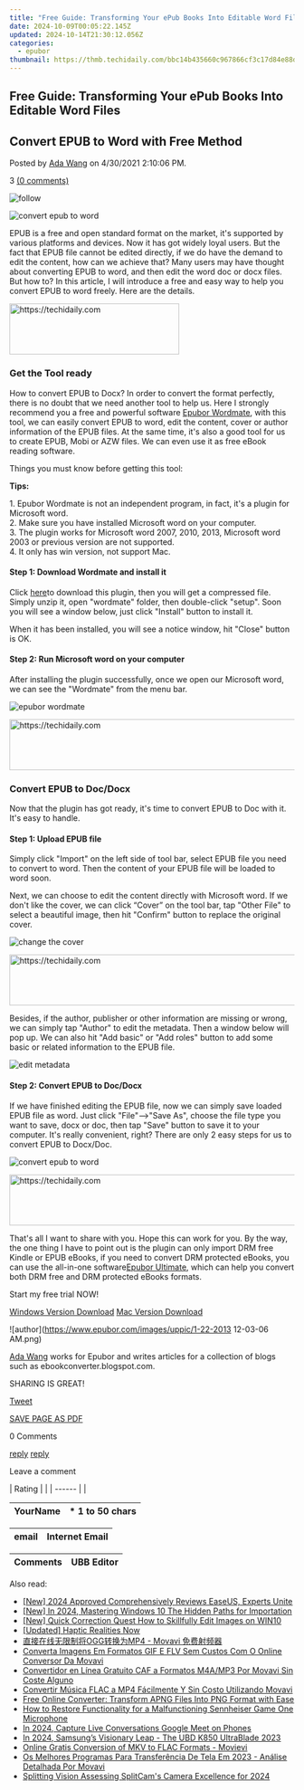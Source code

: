 ```yaml
---
title: "Free Guide: Transforming Your ePub Books Into Editable Word Files"
date: 2024-10-09T00:05:22.145Z
updated: 2024-10-14T21:30:12.056Z
categories:
  - epubor
thumbnail: https://thmb.techidaily.com/bbc14b435660c967866cf3c17d84e88db2c1688390de1d8678d61e0a94d5c4d0.png
---
```


## Free Guide: Transforming Your ePub Books Into Editable Word Files

## Convert EPUB to Word with Free Method

Posted by [Ada Wang](https://plus.google.com/+AdaWang/posts) on 4/30/2021 2:10:06 PM.

3 [(0 comments)](http://www.epubor.com/#comment-area) 

![follow](http://www.epubor.com/images/follow.png)

![convert epub to word](http://www.epubor.com/images/uppic/epub-to-word.png)

EPUB is a free and open standard format on the market, it's supported by various platforms and devices. Now it has got widely loyal users. But the fact that EPUB file cannot be edited directly, if we do have the demand to edit the content, how can we achieve that? Many users may have thought about converting EPUB to word, and then edit the word doc or docx files. But how to? In this article, I will introduce a free and easy way to help you convert EPUB to word freely. Here are the details.

<!-- affiliate ads begin -->
<a href="https://aligracehair.sjv.io/c/5597632/2047361/19272" target="_top" id="2047361">
  <img src="//a.impactradius-go.com/display-ad/19272-2047361" border="0" alt="https://techidaily.com" width="300" height="90"/>
</a>
<img height="0" width="0" src="https://aligracehair.sjv.io/i/5597632/2047361/19272" style="position:absolute;visibility:hidden;" border="0" />
<!-- affiliate ads end -->

###  Get the Tool ready

How to convert EPUB to Docx? In order to convert the format perfectly, there is no doubt that we need another tool to help us. Here I strongly recommend you a free and powerful software [Epubor Wordmate](https://tools.techidaily.com/epubor/ebook-editor/), with this tool, we can easily convert EPUB to word, edit the content, cover or author information of the EPUB files. At the same time, it's also a good tool for us to create EPUB, Mobi or AZW files. We can even use it as free eBook reading software. 

Things you must know before getting this tool:

**Tips:**

1\. Epubor Wordmate is not an independent program, in fact, it's a plugin for Microsoft word.  
2\. Make sure you have installed Microsoft word on your computer.  
 3\. The plugin works for Microsoft word 2007, 2010, 2013, Microsoft word 2003 or previous version are not supported.   
 4\. It only has win version, not support Mac.

#### Step 1: Download Wordmate and install it

Click [here](https://tools.techidaily.com/epubor/ebook-editor/)to download this plugin, then you will get a compressed file. Simply unzip it, open "wordmate" folder, then double-click "setup". Soon you will see a window below, just click "Install" button to install it.

When it has been installed, you will see a notice window, hit "Close" button is OK. 

#### Step 2: Run Microsoft word on your computer 

After installing the plugin successfully, once we open our Microsoft word, we can see the "Wordmate" from the menu bar. 

![epubor wordmate](https://www.epubor.com/images/epubor-wordmate-features1.png)

<!-- affiliate ads begin -->
<a href="https://appsumo.8odi.net/c/5597632/2137380/7443" target="_top" id="2137380">
  <img src="//a.impactradius-go.com/display-ad/7443-2137380" border="0" alt="https://techidaily.com" width="728" height="90"/>
</a>
<img height="0" width="0" src="https://appsumo.8odi.net/i/5597632/2137380/7443" style="position:absolute;visibility:hidden;" border="0" />
<!-- affiliate ads end -->

### Convert EPUB to Doc/Docx

Now that the plugin has got ready, it's time to convert EPUB to Doc with it. It's easy to handle.

#### **Step 1:** Upload EPUB file

Simply click "Import" on the left side of tool bar, select EPUB file you need to convert to word. Then the content of your EPUB file will be loaded to word soon. 

Next, we can choose to edit the content directly with Microsoft word. If we don't like the cover, we can click “Cover” on the tool bar, tap "Other File" to select a beautiful image, then hit "Confirm" button to replace the original cover.

![change the cover](http://www.epubor.com/images/uppic/change-the-cover.png)

<!-- affiliate ads begin -->
<a href="https://ephamedtechinc.pxf.io/c/5597632/2130530/26400" target="_top" id="2130530">
  <img src="//a.impactradius-go.com/display-ad/26400-2130530" border="0" alt="https://techidaily.com" width="728" height="90"/>
</a>
<img height="0" width="0" src="https://ephamedtechinc.pxf.io/i/5597632/2130530/26400" style="position:absolute;visibility:hidden;" border="0" />
<!-- affiliate ads end -->

Besides, if the author, publisher or other information are missing or wrong, we can simply tap "Author" to edit the metadata. Then a window below will pop up. We can also hit "Add basic" or "Add roles" button to add some basic or related information to the EPUB file.

![edit metadata](http://www.epubor.com/images/uppic/edit-epub-metadata.png)

#### **Step 2:** Convert EPUB to Doc/Docx

If we have finished editing the EPUB file, now we can simply save loaded EPUB file as word. Just click "File"-->"Save As", choose the file type you want to save, docx or doc, then tap "Save" button to save it to your computer. It's really convenient, right? There are only 2 easy steps for us to convert EPUB to Docx/Doc.

![convert epub to word](https://www.epubor.com/images/epubor-wordmate-features2.png)

<!-- affiliate ads begin -->
<a href="https://ephamedtechinc.pxf.io/c/5597632/2137211/26400" target="_top" id="2137211">
  <img src="//a.impactradius-go.com/display-ad/26400-2137211" border="0" alt="https://techidaily.com" width="728" height="90"/>
</a>
<img height="0" width="0" src="https://ephamedtechinc.pxf.io/i/5597632/2137211/26400" style="position:absolute;visibility:hidden;" border="0" />
<!-- affiliate ads end -->

That's all I want to share with you. Hope this can work for you. By the way, the one thing I have to point out is the plugin can only import DRM free Kindle or EPUB eBooks, if you need to convert DRM protected eBooks, you can use the all-in-one software[Epubor Ultimate](https://tools.techidaily.com/epubor/ultimate/), which can help you convert both DRM free and DRM protected eBooks formats. 

Start my free trial NOW!

[Windows Version Download](https://tools.techidaily.com/epubor/ultimate/) [Mac Version Download](https://tools.techidaily.com/epubor/ultimate/)

![author](https://www.epubor.com/images/uppic/1-22-2013 12-03-06 AM.png)

[Ada Wang](https://plus.google.com/+AdaWang/posts) works for Epubor and writes articles for a collection of blogs such as ebookconverter.blogspot.com.

SHARING IS GREAT!

[Tweet](https://twitter.com/share) 

[SAVE PAGE AS PDF](https://tools.techidaily.com/epubor/products/) 

0 Comments

[reply](https://tools.techidaily.com/epubor/products/) [reply](https://tools.techidaily.com/epubor/products/) 

Leave a comment

| Rating |  |
| ------ |  |

| YourName | \*  1 to 50 chars |
| -------- | ----------------- |

| email | Internet Email |
| ----- | -------------- |

| Comments | UBB Editor |
| -------- | ---------- |

<ins class="adsbygoogle"
     style="display:block"
     data-ad-format="autorelaxed"
     data-ad-client="ca-pub-7571918770474297"
     data-ad-slot="1223367746"></ins>

<ins class="adsbygoogle"
     style="display:block"
     data-ad-client="ca-pub-7571918770474297"
     data-ad-slot="8358498916"
     data-ad-format="auto"
     data-full-width-responsive="true"></ins>

<span class="atpl-alsoreadstyle">Also read:</span>
<div><ul>
<li><a href="https://video-screen-grab.techidaily.com/new-2024-approved-comprehensively-reviews-easeus-experts-unite/"><u>[New] 2024 Approved Comprehensively Reviews EaseUS, Experts Unite</u></a></li>
<li><a href="https://fox-blue.techidaily.com/new-in-2024-mastering-windows-10-the-hidden-paths-for-importation/"><u>[New] In 2024, Mastering Windows 10 The Hidden Paths for Importation</u></a></li>
<li><a href="https://extra-guidance.techidaily.com/new-quick-correction-quest-how-to-skillfully-edit-images-on-win10/"><u>[New] Quick Correction Quest How to Skillfully Edit Images on WIN10</u></a></li>
<li><a href="https://fox-helps.techidaily.com/updated-haptic-realities-now/"><u>[Updated] Haptic Realities Now</u></a></li>
<li><a href="https://solve-howtos.techidaily.com/oggmp4-movavi/"><u>直接在线无限制将OGG转换为MP4 - Movavi 免费射频器</u></a></li>
<li><a href="https://solve-howtos.techidaily.com/converta-imagens-em-formatos-gif-e-flv-sem-custos-com-o-online-conversor-da-movavi/"><u>Converta Imagens Em Formatos GIF E FLV Sem Custos Com O Online Conversor Da Movavi</u></a></li>
<li><a href="https://solve-howtos.techidaily.com/convertidor-en-linea-gratuito-caf-a-formatos-m4amp3-por-movavi-sin-coste-alguno/"><u>Convertidor en Línea Gratuito CAF a Formatos M4A/MP3 Por Movavi Sin Coste Alguno</u></a></li>
<li><a href="https://solve-howtos.techidaily.com/convertir-musica-flac-a-mp4-facilmente-y-sin-costo-utilizando-movavi/"><u>Convertir Música FLAC a MP4 Fácilmente Y Sin Costo Utilizando Movavi</u></a></li>
<li><a href="https://solve-howtos.techidaily.com/free-online-converter-transform-apng-files-into-png-format-with-ease/"><u>Free Online Converter: Transform APNG Files Into PNG Format with Ease</u></a></li>
<li><a href="https://sound-issues.techidaily.com/how-to-restore-functionality-for-a-malfunctioning-sennheiser-game-one-microphone/"><u>How to Restore Functionality for a Malfunctioning Sennheiser Game One Microphone</u></a></li>
<li><a href="https://digital-screen-recording.techidaily.com/in-2024-capture-live-conversations-google-meet-on-phones/"><u>In 2024, Capture Live Conversations Google Meet on Phones</u></a></li>
<li><a href="https://extra-approaches.techidaily.com/in-2024-samsungs-visionary-leap-the-ubd-k850-ultrablade-2023/"><u>In 2024, Samsung’s Visionary Leap - The UBD K850 UltraBlade 2023</u></a></li>
<li><a href="https://solve-howtos.techidaily.com/online-gratis-conversion-of-mkv-to-flac-formats-movievi/"><u>Online Gratis Conversion of MKV to FLAC Formats - Movievi</u></a></li>
<li><a href="https://solve-howtos.techidaily.com/os-melhores-programas-para-transferencia-de-tela-em-2023-analise-detalhada-por-movavi/"><u>Os Melhores Programas Para Transferência De Tela Em 2023 - Análise Detalhada Por Movavi</u></a></li>
<li><a href="https://video-screen-grab.techidaily.com/splitting-vision-assessing-splitcams-camera-excellence-for-2024/"><u>Splitting Vision Assessing SplitCam's Camera Excellence for 2024</u></a></li>
</ul></div>

